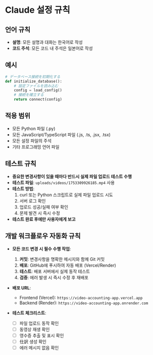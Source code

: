 # Claude 설정 규칙

## 언어 규칙
- **설명**: 모든 설명과 대화는 한국어로 작성
- **코드 주석**: 모든 코드 내 주석은 일본어로 작성

## 예시
```python
# データベース接続を初期化する
def initialize_database():
    # 設定ファイルを読み込む
    config = load_config()
    # 接続を確立する
    return connect(config)
```

## 적용 범위
- 모든 Python 파일 (.py)
- 모든 JavaScript/TypeScript 파일 (.js, .ts, .jsx, .tsx)
- 모든 설정 파일의 주석
- 기타 프로그래밍 언어 파일

## 테스트 규칙
- **중요한 변경사항이 있을 때마다 반드시 실제 파일 업로드 테스트 수행**
- **테스트 파일**: `uploads/videos/1753309926185.mp4` 사용
- **테스트 방법**: 
  1. curl 또는 Python 스크립트로 실제 파일 업로드 시도
  2. 서버 로그 확인
  3. 업로드 성공/실패 여부 확인
  4. 문제 발견 시 즉시 수정
- **테스트 완료 후에만 사용자에게 보고**

## 개발 워크플로우 자동화 규칙
- **모든 코드 변경 시 필수 수행 작업**:
  1. **커밋**: 변경사항을 명확한 메시지와 함께 Git 커밋
  2. **배포**: GitHub에 푸시하여 자동 배포 (Vercel/Render)
  3. **테스트**: 배포 서버에서 실제 동작 테스트
  4. **검증**: 에러 발생 시 즉시 수정 후 재배포

- **배포 URL**:
  - Frontend (Vercel): `https://video-accounting-app.vercel.app`
  - Backend (Render): `https://video-accounting-app.onrender.com`

- **테스트 체크리스트**:
  - [ ] 파일 업로드 동작 확인
  - [ ] 동영상 재생 확인
  - [ ] 영수증 추출 및 표시 확인
  - [ ] 仕訳 생성 확인
  - [ ] 에러 메시지 없음 확인